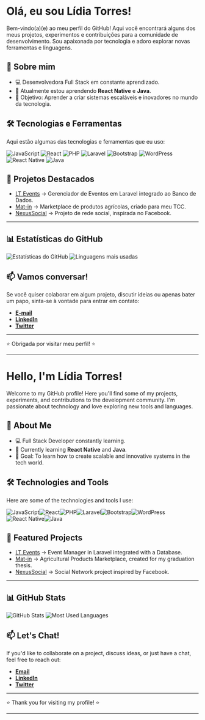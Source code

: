 # Olá, eu sou Lídia Torres!

Bem-vindo(a)(e) ao meu perfil do GitHub! Aqui você encontrará alguns dos meus projetos, experimentos e contribuições para a comunidade de desenvolvimento. Sou apaixonada por tecnologia e adoro explorar novas ferramentas e linguagens.

## 🚀 Sobre mim

- 💻 Desenvolvedora Full Stack em constante aprendizado.
- 🌱 Atualmente estou aprendendo **React Native** e **Java**.
- 🎯 Objetivo: Aprender a criar sistemas escaláveis e inovadores no mundo da tecnologia.


## 🛠️ Tecnologias e Ferramentas

Aqui estão algumas das tecnologias e ferramentas que eu uso:

![JavaScript](https://img.shields.io/badge/JavaScript-F7DF1E?style=for-the-badge&logo=javascript&logoColor=black)
![React](https://img.shields.io/badge/React-61DAFB?style=for-the-badge&logo=react&logoColor=black)
![PHP](https://img.shields.io/badge/PHP-777BB4?style=for-the-badge&logo=php&logoColor=white)
![Laravel](https://img.shields.io/badge/Laravel-FF2D20?style=for-the-badge&logo=laravel&logoColor=white)
![Bootstrap](https://img.shields.io/badge/Bootstrap-7952B3?style=for-the-badge&logo=bootstrap&logoColor=white)
![WordPress](https://img.shields.io/badge/WordPress-21759B?style=for-the-badge&logo=wordpress&logoColor=white)
![React Native](https://img.shields.io/badge/React_Native-61DAFB?style=for-the-badge&logo=react&logoColor=black)
![Java](https://img.shields.io/badge/Java-007396?style=for-the-badge&logo=java&logoColor=white)

## 📂 Projetos Destacados

- [LT Events](https://github.com/lilytorrx/projeto-evento) -> Gerenciador de Eventos em Laravel integrado ao Banco de Dados.
- [Mat-in](https://github.com/lilytorrx/SiteAtt) -> Marketplace de produtos agrícolas, criado para meu TCC.
- [NexusSocial](https://github.com/lilytorrx/projeto-rede-social) -> Projeto de rede social, inspirada no Facebook.


----

## 📊 Estatísticas do GitHub

![Estatísticas do GitHub](https://github-readme-stats.vercel.app/api?username=lilytorrx&show_icons=true&theme=radical)  ![Linguagens mais usadas](https://github-readme-stats.vercel.app/api/top-langs/?username=lilytorrx&layout=compact&theme=radical)

## 📫 Vamos conversar!

Se você quiser colaborar em algum projeto, discutir ideias ou apenas bater um papo, sinta-se à vontade para entrar em contato:

- [**E-mail**](https://mail.google.com/mail/u/0/#inbox?compose=CllgCJZZzXlczDqjzqwZlXTKFjbrGTZHwNFccdCKXTgKQtJhLQstpRPChLXPGtmmdZgNjXLxzfL)
- [**LinkedIn**](https://www.linkedin.com/in/l%C3%ADdia-torres-7274b226a/)
- [**Twitter**](https://www.x.com/lilytorrx)

---

⭐️ Obrigada por visitar meu perfil! ⭐

---

# Hello, I'm Lídia Torres!

Welcome to my GitHub profile! Here you'll find some of my projects, experiments, and contributions to the development community. I'm passionate about technology and love exploring new tools and languages.

## 🚀 About Me

- 💻 Full Stack Developer constantly learning.
- 🌱 Currently learning **React Native** and **Java**.
- 🎯 Goal: To learn how to create scalable and innovative systems in the tech world.

## 🛠️ Technologies and Tools

Here are some of the technologies and tools I use:

![JavaScript](https://img.shields.io/badge/JavaScript-F7DF1E?style=for-the-badge&logo=javascript&logoColor=black)![React](https://img.shields.io/badge/React-61DAFB?style=for-the-badge&logo=react&logoColor=black)![PHP](https://img.shields.io/badge/PHP-777BB4?style=for-the-badge&logo=php&logoColor=white)![Laravel](https://img.shields.io/badge/Laravel-FF2D20?style=for-the-badge&logo=laravel&logoColor=white)![Bootstrap](https://img.shields.io/badge/Bootstrap-7952B3?style=for-the-badge&logo=bootstrap&logoColor=white)![WordPress](https://img.shields.io/badge/WordPress-21759B?style=for-the-badge&logo=wordpress&logoColor=white)![React Native](https://img.shields.io/badge/React_Native-61DAFB?style=for-the-badge&logo=react&logoColor=black)![Java](https://img.shields.io/badge/Java-007396?style=for-the-badge&logo=java&logoColor=white)

## 📂 Featured Projects

- [LT Events](https://github.com/lilytorrx/projeto-evento) -> Event Manager in Laravel integrated with a Database.
- [Mat-in](https://github.com/lilytorrx/SiteAtt) -> Agricultural Products Marketplace, created for my graduation thesis.
- [NexusSocial](https://github.com/lilytorrx/projeto-rede-social) -> Social Network project inspired by Facebook.

----

## 📊 GitHub Stats

![GitHub Stats](https://github-readme-stats.vercel.app/api?username=lilytorrx&show_icons=true&theme=radical)  ![Most Used Languages](https://github-readme-stats.vercel.app/api/top-langs/?username=lilytorrx&layout=compact&theme=radical)

## 📫 Let's Chat!

If you'd like to collaborate on a project, discuss ideas, or just have a chat, feel free to reach out:

- [**Email**](https://mail.google.com/mail/u/0/#inbox?compose=CllgCJZZzXlczDqjzqwZlXTKFjbrGTZHwNFccdCKXTgKQtJhLQstpRPChLXPGtmmdZgNjXLxzfL)
- [**LinkedIn**](https://www.linkedin.com/in/l%C3%ADdia-torres-7274b226a/)
- [**Twitter**](https://www.x.com/lilytorrx)

---

⭐️ Thank you for visiting my profile! ⭐️

---
